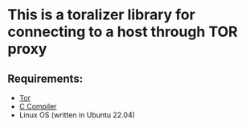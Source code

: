 # This is a toralizer library for connecting to a host through TOR proxy


## Requirements:
- [Tor](https://www.torproject.org/)
- [C Compiler](https://gcc.gnu.org/)
- Linux OS (written in Ubuntu 22.04)


